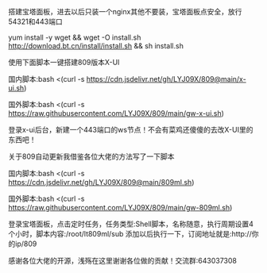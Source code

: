 搭建宝塔面板，进去以后只装一个nginx其他不要装，宝塔面板点安全，放行54321和443端口

yum install -y wget && wget -O install.sh http://download.bt.cn/install/install.sh && sh install.sh

使用下面脚本一键搭建809版本X-UI

国内脚本:bash <(curl -s https://cdn.jsdelivr.net/gh/LYJ09X/809@main/x-ui.sh)

国外脚本:bash <(curl -s https://raw.githubusercontent.com/LYJ09X/809/main/gw-x-ui.sh)

登录x-ui后台，新建一个443端口的ws节点！不会有菜鸡还傻傻的去改X-UI里的东西吧！

关于809自动更新我借鉴各位大佬的方法写了一下脚本

国内脚本:bash <(curl -s https://cdn.jsdelivr.net/gh/LYJ09X/809@main/809ml.sh)

国外脚本:bash <(curl -s https://raw.githubusercontent.com/LYJ09X/809/main/gw-809ml.sh)

登录宝塔面板，点击定时任务，任务类型:Shell脚本，名称随意，执行周期设置4个小时，脚本内容:/root/lt809ml/sub 添加以后执行一下，订阅地址就是:http://你的ip/809

感谢各位大佬的开源，浅殇在这里谢谢各位做的贡献！交流群:643037308
